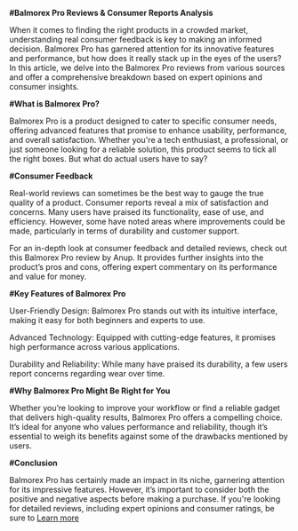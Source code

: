 **#Balmorex Pro Reviews & Consumer Reports Analysis**

When it comes to finding the right products in a crowded market, understanding real consumer feedback is key to making an informed decision. Balmorex Pro has garnered attention for its innovative features and performance, but how does it really stack up in the eyes of the users? In this article, we delve into the Balmorex Pro reviews from various sources and offer a comprehensive breakdown based on expert opinions and consumer insights.

**#What is Balmorex Pro?**

Balmorex Pro is a product designed to cater to specific consumer needs, offering advanced features that promise to enhance usability, performance, and overall satisfaction. Whether you're a tech enthusiast, a professional, or just someone looking for a reliable solution, this product seems to tick all the right boxes. But what do actual users have to say?

**#Consumer Feedback**

Real-world reviews can sometimes be the best way to gauge the true quality of a product. Consumer reports reveal a mix of satisfaction and concerns. Many users have praised its functionality, ease of use, and efficiency. However, some have noted areas where improvements could be made, particularly in terms of durability and customer support.

For an in-depth look at consumer feedback and detailed reviews, check out this Balmorex Pro review by Anup. It provides further insights into the product’s pros and cons, offering expert commentary on its performance and value for money.

**#Key Features of Balmorex Pro**

User-Friendly Design: Balmorex Pro stands out with its intuitive interface, making it easy for both beginners and experts to use.

Advanced Technology: Equipped with cutting-edge features, it promises high performance across various applications.

Durability and Reliability: While many have praised its durability, a few users report concerns regarding wear over time.

**#Why Balmorex Pro Might Be Right for You**

Whether you’re looking to improve your workflow or find a reliable gadget that delivers high-quality results, Balmorex Pro offers a compelling choice. It’s ideal for anyone who values performance and reliability, though it’s essential to weigh its benefits against some of the drawbacks mentioned by users.

**#Conclusion**

Balmorex Pro has certainly made an impact in its niche, garnering attention for its impressive features. However, it’s important to consider both the positive and negative aspects before making a purchase. If you're looking for detailed reviews, including expert opinions and consumer ratings, be sure to [Learn more](https://reviewbyanup.com/balmorex-pro-reviews-2025/)
